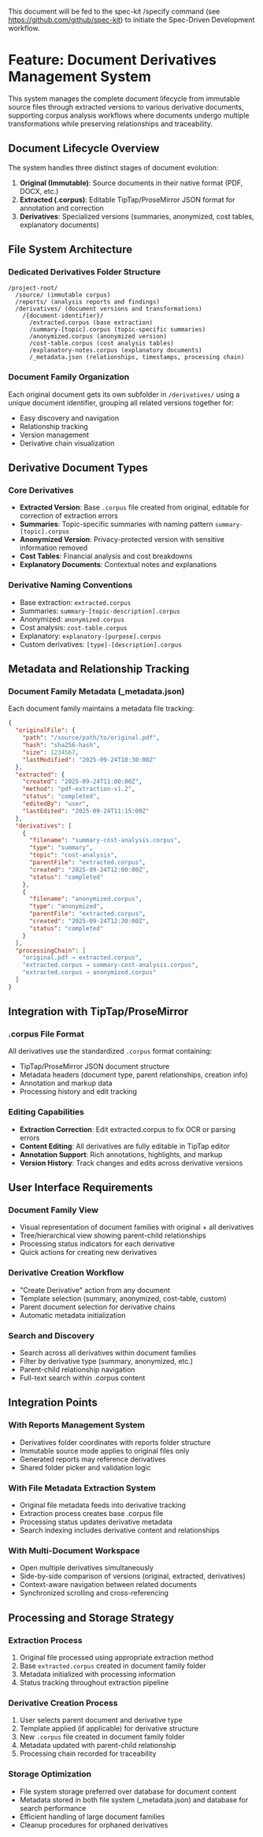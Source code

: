 This document will be fed to the spec-kit /specify command (see https://github.com/github/spec-kit) to initiate the Spec-Driven Development workflow.

# Feature: Document Derivatives Management System

This system manages the complete document lifecycle from immutable source files through extracted versions to various derivative documents, supporting corpus analysis workflows where documents undergo multiple transformations while preserving relationships and traceability.

## Document Lifecycle Overview

The system handles three distinct stages of document evolution:

1. **Original (Immutable)**: Source documents in their native format (PDF, DOCX, etc.)
2. **Extracted (.corpus)**: Editable TipTap/ProseMirror JSON format for annotation and correction
3. **Derivatives**: Specialized versions (summaries, anonymized, cost tables, explanatory documents)

## File System Architecture

### Dedicated Derivatives Folder Structure

```
/project-root/
  /source/ (immutable corpus)
  /reports/ (analysis reports and findings)
  /derivatives/ (document versions and transformations)
    /{document-identifier}/
      /extracted.corpus (base extraction)
      /summary-[topic].corpus (topic-specific summaries)
      /anonymized.corpus (anonymized version)
      /cost-table.corpus (cost analysis tables)
      /explanatory-notes.corpus (explanatory documents)
      /_metadata.json (relationships, timestamps, processing chain)
```

### Document Family Organization

Each original document gets its own subfolder in `/derivatives/` using a unique document identifier, grouping all related versions together for:
- Easy discovery and navigation
- Relationship tracking
- Version management
- Derivative chain visualization

## Derivative Document Types

### Core Derivatives

- **Extracted Version**: Base `.corpus` file created from original, editable for correction of extraction errors
- **Summaries**: Topic-specific summaries with naming pattern `summary-[topic].corpus`
- **Anonymized Version**: Privacy-protected version with sensitive information removed
- **Cost Tables**: Financial analysis and cost breakdowns
- **Explanatory Documents**: Contextual notes and explanations

### Derivative Naming Conventions

- Base extraction: `extracted.corpus`
- Summaries: `summary-[topic-description].corpus`
- Anonymized: `anonymized.corpus`
- Cost analysis: `cost-table.corpus`
- Explanatory: `explanatory-[purpose].corpus`
- Custom derivatives: `[type]-[description].corpus`

## Metadata and Relationship Tracking

### Document Family Metadata (_metadata.json)

Each document family maintains a metadata file tracking:

```json
{
  "originalFile": {
    "path": "/source/path/to/original.pdf",
    "hash": "sha256-hash",
    "size": 1234567,
    "lastModified": "2025-09-24T10:30:00Z"
  },
  "extracted": {
    "created": "2025-09-24T11:00:00Z",
    "method": "pdf-extraction-v1.2",
    "status": "completed",
    "editedBy": "user",
    "lastEdited": "2025-09-24T11:15:00Z"
  },
  "derivatives": [
    {
      "filename": "summary-cost-analysis.corpus",
      "type": "summary",
      "topic": "cost-analysis",
      "parentFile": "extracted.corpus",
      "created": "2025-09-24T12:00:00Z",
      "status": "completed"
    },
    {
      "filename": "anonymized.corpus",
      "type": "anonymized",
      "parentFile": "extracted.corpus",
      "created": "2025-09-24T12:30:00Z",
      "status": "completed"
    }
  ],
  "processingChain": [
    "original.pdf → extracted.corpus",
    "extracted.corpus → summary-cost-analysis.corpus",
    "extracted.corpus → anonymized.corpus"
  ]
}
```

## Integration with TipTap/ProseMirror

### .corpus File Format

All derivatives use the standardized `.corpus` format containing:
- TipTap/ProseMirror JSON document structure
- Metadata headers (document type, parent relationships, creation info)
- Annotation and markup data
- Processing history and edit tracking

### Editing Capabilities

- **Extraction Correction**: Edit extracted.corpus to fix OCR or parsing errors
- **Content Editing**: All derivatives are fully editable in TipTap editor
- **Annotation Support**: Rich annotations, highlights, and markup
- **Version History**: Track changes and edits across derivative versions

## User Interface Requirements

### Document Family View

- Visual representation of document families with original + all derivatives
- Tree/hierarchical view showing parent-child relationships
- Processing status indicators for each derivative
- Quick actions for creating new derivatives

### Derivative Creation Workflow

- "Create Derivative" action from any document
- Template selection (summary, anonymized, cost-table, custom)
- Parent document selection for derivative chains
- Automatic metadata initialization

### Search and Discovery

- Search across all derivatives within document families
- Filter by derivative type (summary, anonymized, etc.)
- Parent-child relationship navigation
- Full-text search within .corpus content

## Integration Points

### With Reports Management System

- Derivatives folder coordinates with reports folder structure
- Immutable source mode applies to original files only
- Generated reports may reference derivatives
- Shared folder picker and validation logic

### With File Metadata Extraction System

- Original file metadata feeds into derivative tracking
- Extraction process creates base .corpus file
- Processing status updates derivative metadata
- Search indexing includes derivative content and relationships

### With Multi-Document Workspace

- Open multiple derivatives simultaneously
- Side-by-side comparison of versions (original, extracted, derivatives)
- Context-aware navigation between related documents
- Synchronized scrolling and cross-referencing

## Processing and Storage Strategy

### Extraction Process

1. Original file processed using appropriate extraction method
2. Base `extracted.corpus` created in document family folder
3. Metadata initialized with processing information
4. Status tracking throughout extraction pipeline

### Derivative Creation Process

1. User selects parent document and derivative type
2. Template applied (if applicable) for derivative structure
3. New `.corpus` file created in document family folder
4. Metadata updated with parent-child relationship
5. Processing chain recorded for traceability

### Storage Optimization

- File system storage preferred over database for document content
- Metadata stored in both file system (_metadata.json) and database for search performance
- Efficient handling of large document families
- Cleanup procedures for orphaned derivatives